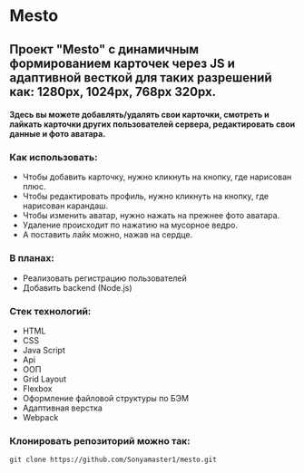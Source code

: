 # Mesto
## Проект "Mesto" с динамичным формированием карточек через JS и адаптивной весткой для таких разрешений как: 1280px, 1024px, 768px 320px.
#### Здесь вы можете добавлять/удалять свои карточки, смотреть и лайкать карточки других пользователей сервера, редактировать свои данные и фото аватара.
### Как использовать:
* Чтобы добавить карточку, нужно кликнуть на кнопку, где нарисован плюс.
* Чтобы редактировать профиль, нужно кликнуть на кнопку, где нарисован карандаш.
* Чтобы изменить аватар, нужно нажать на прежнее фото аватара.
* Удаление происходит по нажатию на мусорное ведро.
* А поставить лайк можно, нажав на сердце.
### В планах:
* Реализовать регистрацию пользователей
* Добавить backend (Node.js)
### Стек технологий:
* HTML
* CSS
* Java Script
* Api
* ООП
* Grid Layout
* Flexbox
* Оформление файловой структуры по БЭМ
* Адаптивная верстка
* Webpack
### Клонировать репозиторий можно так:
`git clone https://github.com/Sonyamaster1/mesto.git`

